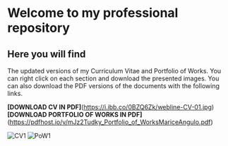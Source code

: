 # Welcome to my professional repository
## Here you will find

The updated versions of my Curriculum Vitae and Portfolio of Works. You can right click on each section and download the presented images. You can also download the PDF versions of the documents with the following links.

**[DOWNLOAD CV IN PDF]**(https://i.ibb.co/0BZQ6Zk/webline-CV-01.jpg)
**[DOWNLOAD PORTFOLIO OF WORKS IN PDF]**(https://pdfhost.io/v/mJz2Tudky_Portfolio_of_WorksMariceAngulo.pdf)



![CV1](https://photos.app.goo.gl/UD1rnz9tupTg7dBW6)
![PoW1](https://photos.app.goo.gl/pTZUBZUDF8Kunnkk6)
